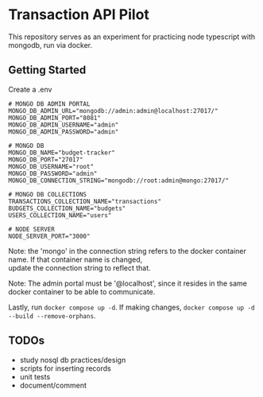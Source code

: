 # Transaction API Pilot

This repository serves as an experiment for practicing node typescript with mongodb, run via docker.

## Getting Started

Create a .env

```text
# MONGO DB ADMIN PORTAL
MONGO_DB_ADMIN_URL="mongodb://admin:admin@localhost:27017/"
MONGO_DB_ADMIN_PORT="8081"
MONGO_DB_ADMIN_USERNAME="admin"
MONGO_DB_ADMIN_PASSWORD="admin"

# MONGO DB
MONGO_DB_NAME="budget-tracker"
MONGO_DB_PORT="27017"
MONGO_DB_USERNAME="root"
MONGO_DB_PASSWORD="admin"
MONGO_DB_CONNECTION_STRING="mongodb://root:admin@mongo:27017/"

# MONGO DB COLLECTIONS
TRANSACTIONS_COLLECTION_NAME="transactions"
BUDGETS_COLLECTION_NAME="budgets"
USERS_COLLECTION_NAME="users"

# NODE SERVER
NODE_SERVER_PORT="3000"
```

Note: the 'mongo' in the connection string refers to the docker container name. If that container name is changed,  
update the connection string to reflect that.

Note: The admin portal must be '@localhost', since it resides in the same docker container to be able to communicate.

Lastly, run `docker compose up -d`. If making changes, `docker compose up -d --build --remove-orphans`.

## TODOs

- study nosql db practices/design
- scripts for inserting records
- unit tests
- document/comment

